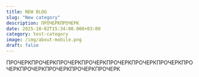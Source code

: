 ```yaml
---
title: NEW BLOG
slug: "New category"
description: ПРОЧЕРКПРОЧЕРК
date: 2025-10-02T15:34:00.000+03:00
category: test-category
image: /img/about-mobile.png
draft: false
---
```

ПРОЧЕРКПРОЧЕРКПРОЧЕРКПРОЧЕРКПРОЧЕРКПРОЧЕРКПРОЧЕРКПРОЧЕРКПРОЧЕРКПРОЧЕРКПРОЧЕРКПРОЧЕРК
